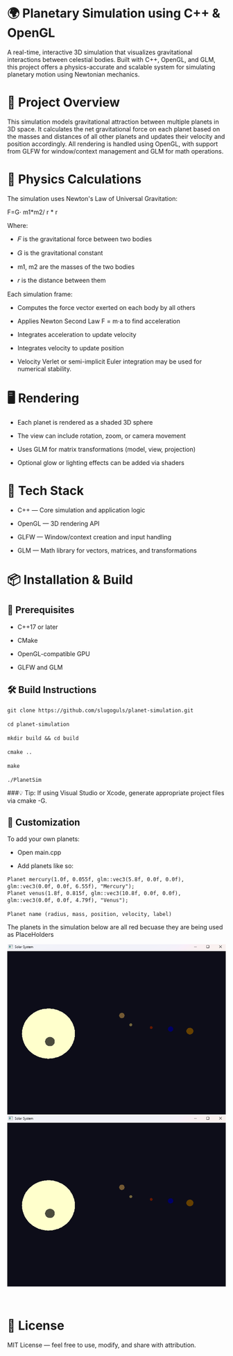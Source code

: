 # 🌍 Planetary Simulation using C++ & OpenGL

A real-time, interactive 3D simulation that visualizes gravitational interactions between celestial bodies. Built with C++, OpenGL, and GLM, this project offers a physics-accurate and scalable system for simulating planetary motion using Newtonian mechanics.

# 🧠 Project Overview

This simulation models gravitational attraction between multiple planets in 3D space. It calculates the net gravitational force on each planet based on the masses and distances of all other planets and updates their velocity and position accordingly. All rendering is handled using OpenGL, with support from GLFW for window/context management and GLM for math operations.

# 🧮 Physics Calculations

The simulation uses Newton's Law of Universal Gravitation:

F=G⋅ m1*m2/ r * r
​

Where:

- 𝐹 is the gravitational force between two bodies

- 𝐺 is the gravitational constant

- m1, m2 are the masses of the two bodies

- 𝑟 is the distance between them

Each simulation frame:

- Computes the force vector exerted on each body by all others

- Applies Newton Second Law F = m⋅a to find acceleration

- Integrates acceleration to update velocity

- Integrates velocity to update position

- Velocity Verlet or semi-implicit Euler integration may be used for numerical stability.
 
# ​🖥 Rendering

- Each planet is rendered as a shaded 3D sphere

- The view can include rotation, zoom, or camera movement

- Uses GLM for matrix transformations (model, view, projection)

- Optional glow or lighting effects can be added via shaders

 # 🧰 Tech Stack
 
- C++ — Core simulation and application logic

- OpenGL — 3D rendering API

- GLFW — Window/context creation and input handling

- GLM — Math library for vectors, matrices, and transformations

# 📦 Installation & Build

## 🔧 Prerequisites

- C++17 or later

- CMake

- OpenGL-compatible GPU

- GLFW and GLM

## 🛠 Build Instructions

```
git clone https://github.com/slugoguls/planet-simulation.git

cd planet-simulation

mkdir build && cd build

cmake ..

make

./PlanetSim

```
###💡 Tip: If using Visual Studio or Xcode, generate appropriate project files via cmake -G.

## 🔄 Customization

To add your own planets:

- Open main.cpp 

- Add planets like so:

```
Planet mercury(1.0f, 0.055f, glm::vec3(5.8f, 0.0f, 0.0f), glm::vec3(0.0f, 0.0f, 6.55f), "Mercury");
Planet venus(1.8f, 0.815f, glm::vec3(10.8f, 0.0f, 0.0f), glm::vec3(0.0f, 0.0f, 4.79f), "Venus");

Planet name (radius, mass, position, velocity, label)
```

The planets in the simulation below are all red becuase they are being used as PlaceHolders

​![Sim](https://github.com/slugoguls/Planet-Simulation/blob/main/image.png?raw=true)
![Sim](https://github.com/slugoguls/Planet-Simulation/blob/main/image.png?raw=true)
 
​

# 📄 License
 
MIT License — feel free to use, modify, and share with attribution.
